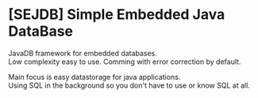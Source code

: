 # [SEJDB] Simple Embedded Java DataBase
JavaDB framework for embedded databases. <br>
Low complexity easy to use. Comming with error correction by default. <br>

Main focus is easy datastorage for java applications. <br>
Using SQL in the background so you don't have to use or know SQL at all.

